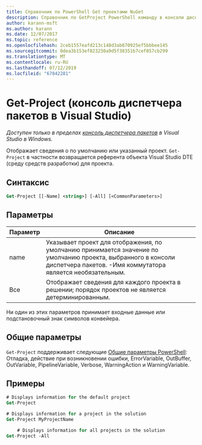 ```yaml
---
title: Справочник по PowerShell Get проектами NuGet
description: Справочник по GetProject PowerShell команду в консоли диспетчера пакетов NuGet в Visual Studio.
author: karann-msft
ms.author: karann
ms.date: 12/07/2017
ms.topic: reference
ms.openlocfilehash: 2ceb1557eafd213c148d3ab870925ef5bbbee145
ms.sourcegitcommit: 0dea3b153ef823230a9d5f38351b7cef057cb299
ms.translationtype: MT
ms.contentlocale: ru-RU
ms.lasthandoff: 07/12/2019
ms.locfileid: "67842281"
---
```

# <a name="get-project-package-manager-console-in-visual-studio"></a>Get-Project (консоль диспетчера пакетов в Visual Studio)

*Доступен только в пределах [консоль диспетчера пакетов](package-manager-console.md) в Visual Studio в Windows.*

Отображает сведения о по умолчанию или указанный проект. `Get-Project` в частности возвращается референта объекта Visual Studio DTE (среду средств разработки) для проекта.

## <a name="syntax"></a>Синтаксис

```ps
Get-Project [[-Name] <string>] [-All] [<CommonParameters>]
```

## <a name="parameters"></a>Параметры

| Параметр | Описание |
| --- | --- |
| name | Указывает проект для отображения, по умолчанию принимается значение по умолчанию проекта, выбранного в консоли диспетчера пакетов. -Имя коммутатора является необязательным. |
| Все | Отображает сведения для каждого проекта в решении; порядок проектов не является детерминированным. |

Ни один из этих параметров принимает входные данные или подстановочный знак символов конвейера.

## <a name="common-parameters"></a>Общие параметры

`Get-Project` поддерживает следующие [Общие параметры PowerShell](http://go.microsoft.com/fwlink/?LinkID=113216): Отладка, действие при возникновении ошибки, ErrorVariable, OutBuffer, OutVariable, PipelineVariable, Verbose, WarningAction и WarningVariable.

## <a name="examples"></a>Примеры

```ps
# Displays information for the default project
Get-Project

# Displays information for a project in the solution
Get-Project MyProjectName

    # Displays information for all projects in the solution
Get-Project -All
```